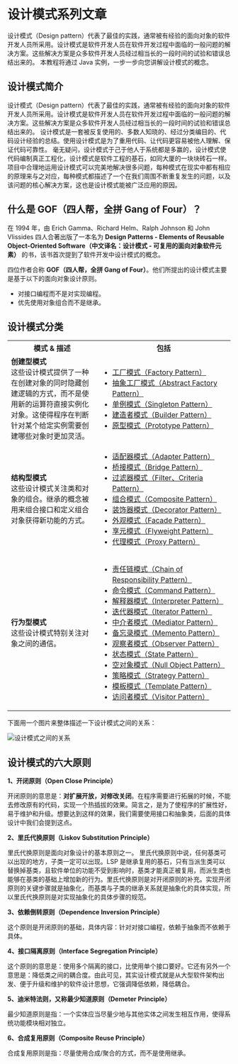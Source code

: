 # 设计模式系列文章

设计模式（Design pattern）代表了最佳的实践，通常被有经验的面向对象的软件开发人员所采用。设计模式是软件开发人员在软件开发过程中面临的一般问题的解决方案。这些解决方案是众多软件开发人员经过相当长的一段时间的试验和错误总结出来的。
本教程将通过 Java 实例，一步一步向您讲解设计模式的概念。

## 设计模式简介

设计模式（Design pattern）代表了最佳的实践，通常被有经验的面向对象的软件开发人员所采用。设计模式是软件开发人员在软件开发过程中面临的一般问题的解决方案。这些解决方案是众多软件开发人员经过相当长的一段时间的试验和错误总结出来的。
设计模式是一套被反复使用的、多数人知晓的、经过分类编目的、代码设计经验的总结。使用设计模式是为了重用代码、让代码更容易被他人理解、保证代码可靠性。 毫无疑问，设计模式于己于他人于系统都是多赢的，设计模式使代码编制真正工程化，设计模式是软件工程的基石，如同大厦的一块块砖石一样。项目中合理地运用设计模式可以完美地解决很多问题，每种模式在现实中都有相应的原理来与之对应，每种模式都描述了一个在我们周围不断重复发生的问题，以及该问题的核心解决方案，这也是设计模式能被广泛应用的原因。

## 什么是 GOF（四人帮，全拼 Gang of Four）？

在 1994 年，由 Erich Gamma、Richard Helm、Ralph Johnson 和 John Vlissides 四人合著出版了一本名为 **Design Patterns - Elements of Reusable Object-Oriented Software（中文译名：设计模式 - 可复用的面向对象软件元素）** 的书，该书首次提到了软件开发中设计模式的概念。

四位作者合称 **GOF（四人帮，全拼 Gang of Four）**。他们所提出的设计模式主要是基于以下的面向对象设计原则。

- 对接口编程而不是对实现编程。
- 优先使用对象组合而不是继承。

## 设计模式分类

<table><tbody><tr><th width="40%">模式 &amp; 描述</th><th>包括</th></tr><tr><td><b>创建型模式</b><br>这些设计模式提供了一种在创建对象的同时隐藏创建逻辑的方式，而不是使用新的运算符直接实例化对象。这使得程序在判断针对某个给定实例需要创建哪些对象时更加灵活。</td><td><ul><li><a href="factory.md">工厂模式（Factory Pattern）</a></li><li><a href="abstract-factory.md">抽象工厂模式（Abstract Factory Pattern）</a></li><li><a href="single_pattern/design-pattern-singleton.md">单例模式（Singleton Pattern）</a></li><li><a href="builder.md">建造者模式（Builder Pattern）</a></li><li><a href="prototype.md">原型模式（Prototype Pattern）</a></li></ul></td></tr><tr><td><b>结构型模式</b><br>这些设计模式关注类和对象的组合。继承的概念被用来组合接口和定义组合对象获得新功能的方式。</td><td><ul><li><a href="adapter_pattern/adapter.md">适配器模式（Adapter Pattern）</a></li><li><a href="bridge.md">桥接模式（Bridge Pattern）</a></li><li><a href="filter.md">过滤器模式（Filter、Criteria Pattern）</a></li><li><a href="composite.md">组合模式（Composite Pattern）</a></li><li><a href="decorator.md">装饰器模式（Decorator Pattern）</a></li><li><a href="facade.md">外观模式（Facade Pattern）</a></li><li><a href="flyweight.md">享元模式（Flyweight Pattern）</a></li><li><a href="proxy.md">代理模式（Proxy Pattern）</a></li></ul></td></tr><tr><td><b>行为型模式</b><br>这些设计模式特别关注对象之间的通信。</td><td><ul><li><a href="chain-of-responsibility.md">责任链模式（Chain of Responsibility Pattern）</a></li><li><a href="command.md">命令模式（Command Pattern）</a></li><li><a href="interpreter.md">解释器模式（Interpreter Pattern）</a></li><li><a href="iterator.md">迭代器模式（Iterator Pattern）</a></li><li><a href="mediator.md">中介者模式（Mediator Pattern）</a></li><li><a href="memento.md">备忘录模式（Memento Pattern）</a></li><li><a href="observer_pattern\Observer.md">观察者模式（Observer Pattern）</a></li><li><a href="state.md">状态模式（State Pattern）</a></li><li><a href="null-object.md">空对象模式（Null Object Pattern）</a></li><li><a href="strategy.md">策略模式（Strategy Pattern）</a></li><li><a href="template.md">模板模式（Template Pattern）</a></li><li><a href="visitor.md">访问者模式（Visitor Pattern）</a></li></ul></td></tr></tbody></table>

下面用一个图片来整体描述一下设计模式之间的关系：

![设计模式之间的关系](https://i.imgur.com/AphlR8m.jpg)

## 设计模式的六大原则

**1、开闭原则（Open Close Principle）**

开闭原则的意思是：**对扩展开放，对修改关闭**。在程序需要进行拓展的时候，不能去修改原有的代码，实现一个热插拔的效果。简言之，是为了使程序的扩展性好，易于维护和升级。想要达到这样的效果，我们需要使用接口和抽象类，后面的具体设计中我们会提到这点。

**2、里氏代换原则（Liskov Substitution Principle）**

里氏代换原则是面向对象设计的基本原则之一。 里氏代换原则中说，任何基类可以出现的地方，子类一定可以出现。LSP 是继承复用的基石，只有当派生类可以替换掉基类，且软件单位的功能不受到影响时，基类才能真正被复用，而派生类也能够在基类的基础上增加新的行为。里氏代换原则是对开闭原则的补充。实现开闭原则的关键步骤就是抽象化，而基类与子类的继承关系就是抽象化的具体实现，所以里氏代换原则是对实现抽象化的具体步骤的规范。

**3、依赖倒转原则（Dependence Inversion Principle）**

这个原则是开闭原则的基础，具体内容：针对对接口编程，依赖于抽象而不依赖于具体。

**4、接口隔离原则（Interface Segregation Principle）**

这个原则的意思是：使用多个隔离的接口，比使用单个接口要好。它还有另外一个意思是：降低类之间的耦合度。由此可见，其实设计模式就是从大型软件架构出发、便于升级和维护的软件设计思想，它强调降低依赖，降低耦合。

**5、迪米特法则，又称最少知道原则（Demeter Principle）**

最少知道原则是指：一个实体应当尽量少地与其他实体之间发生相互作用，使得系统功能模块相对独立。

**6、合成复用原则（Composite Reuse Principle）**

合成复用原则是指：尽量使用合成/聚合的方式，而不是使用继承。
